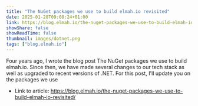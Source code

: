 ```yaml
---
title: "The NuGet packages we use to build elmah.io revisited"
date: 2025-01-28T09:08:24+01:00
link: https://blog.elmah.io/the-nuget-packages-we-use-to-build-elmah-io-revisited/
showShare: false
showReadTime: false
thumbnail: images/dotnet.png
tags: ["blog.elmah.io"]
---
```

Four years ago, I wrote the blog post The NuGet packages we use to build elmah.io. Since then, we have made several changes to our tech stack as well as upgraded to recent versions of .NET. For this post, I'll update you on the packages we use

- Link to article: https://blog.elmah.io/the-nuget-packages-we-use-to-build-elmah-io-revisited/